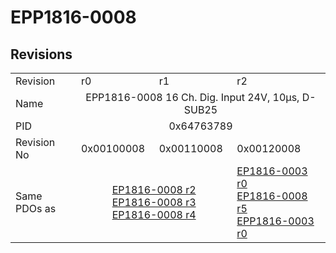# EPP1816-0008

## Revisions
<table>
<tr>
<td>Revision</td>
<td>r0</td>
<td>r1</td>
<td>r2</td>
</tr>
<tr>
<td>Name</td>
<td colspan=3 align="center">EPP1816-0008 16 Ch. Dig. Input 24V, 10µs, D-SUB25</td>
</tr>
<tr>
<td>PID</td>
<td colspan=3 align="center">0x64763789</td>
</tr>
<tr>
<td>Revision No</td>
<td>0x00100008</td>
<td>0x00110008</td>
<td>0x00120008</td>
</tr>
<tr>
<td>Same PDOs as</td>
<td colspan=2 align="center"><a href="EP1816-0008.md">EP1816-0008 r2</a><br/><a href="EP1816-0008.md">EP1816-0008 r3</a><br/><a href="EP1816-0008.md">EP1816-0008 r4</a></td>
<td><a href="EP1816-0003.md">EP1816-0003 r0</a><br/><a href="EP1816-0008.md">EP1816-0008 r5</a><br/><a href="EPP1816-0003.md">EPP1816-0003 r0</a></td>
</tr>
</table>
